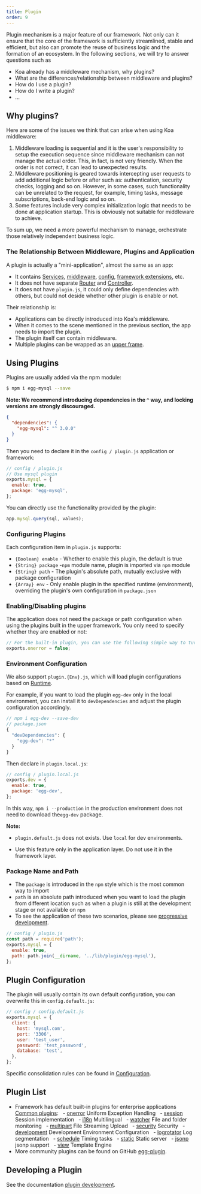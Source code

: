 ```yaml
---
title: Plugin
order: 9
---
```


Plugin mechanism is a major feature of our framework. Not only can it ensure that the core of the framework is sufficiently streamlined, stable and efficient, but also can promote the reuse of business logic and the formation of an ecosystem. In the following sections, we will try to answer questions such as

- Koa already has a middleware mechanism, why plugins?
- What are the differences/relationship between middleware and plugins?
- How do I use a plugin?
- How do I write a plugin?
- ...

## Why plugins?

Here are some of the issues we think that can arise when using Koa middleware:

1.  Middleware loading is sequential and it is the user's responsibility to setup the execution sequence since middleware mechanism can not manage the actual order. This, in fact, is not very friendly. When the order is not correct, it can lead to unexpected results.
2.  Middleware positioning is geared towards intercepting user requests to add additional logic before or after such as: authentication, security checks, logging and so on. However, in some cases, such functionality can be unrelated to the request, for example, timing tasks, message subscriptions, back-end logic and so on.
3.  Some features include very complex initialization logic that needs to be done at application startup. This is obviously not suitable for middleware to achieve.

To sum up, we need a more powerful mechanism to manage, orchestrate those relatively independent business logic.

### The Relationship Between Middleware, Plugins and Application

A plugin is actually a "mini-application", almost the same as an app:

- It contains [Services](./service.md), [middleware](./middleware.md), [config](./config.md), [framework extensions](./extend.md), etc.
- It does not have separate [Router](./router.md) and [Controller](./controller.md).
- It does not have `plugin.js`, it could only define dependencies with others, but could not deside whether other plugin is enable or not.

Their relationship is:

- Applications can be directly introduced into Koa's middleware.
- When it comes to the scene mentioned in the previous section, the app needs to import the plugin.
- The plugin itself can contain middleware.
- Multiple plugins can be wrapped as an [upper frame](../advanced/framework.md).

## Using Plugins

Plugins are usually added via the npm module:

```bash
$ npm i egg-mysql --save
```

**Note: We recommend introducing dependencies in the `^` way, and locking versions are strongly discouraged.**

```json
{
  "dependencies": {
    "egg-mysql": "^ 3.0.0"
  }
}
```

Then you need to declare it in the `config / plugin.js` application or framework:

```js
// config / plugin.js
// Use mysql plugin
exports.mysql = {
  enable: true,
  package: 'egg-mysql',
};
```

You can directly use the functionality provided by the plugin:

```js
app.mysql.query(sql, values);
```

### Configuring Plugins

Each configuration item in `plugin.js` supports:

- `{Boolean} enable` - Whether to enable this plugin, the default is true
- `{String} package` -`npm` module name, plugin is imported via `npm` module
- `{String} path` - The plugin's absolute path, mutually exclusive with package configuration
- `{Array} env` - Only enable plugin in the specified runtime (environment), overriding the plugin's own configuration in `package.json`

### Enabling/Disabling plugins

The application does not need the package or path configuration when using the plugins built in the upper framework. You only need to specify whether they are enabled or not:

```js
// For the built-in plugin, you can use the following simple way to turn on or off
exports.onerror = false;
```

### Environment Configuration

We also support `plugin.{Env}.js`, which will load plugin configurations based on [Runtime](../basics/env.md).

For example, if you want to load the plugin `egg-dev` only in the local environment, you can install it to `devDependencies` and adjust the plugin configuration accordingly.

```js
// npm i egg-dev --save-dev
// package.json
{
  "devDependencies": {
    "egg-dev": "*"
  }
}
```

Then declare in `plugin.local.js`:

```js
// config / plugin.local.js
exports.dev = {
  enable: true,
  package: 'egg-dev',
};
```

In this way, `npm i --production` in the production environment does not need to download the`egg-dev` package.

**Note:**

- `plugin.default.js` does not exists. Use `local` for dev environments.

- Use this feature only in the application layer. Do not use it in the framework layer.

### Package Name and Path

- The `package` is introduced in the `npm` style which is the most common way to import
- `path` is an absolute path introduced when you want to load the plugin from different location such as when a plugin is still at the development stage or not available on `npm`
- To see the application of these two scenarios, please see [progressive development](../intro/progressive.md).

```js
// config / plugin.js
const path = require('path');
exports.mysql = {
  enable: true,
  path: path.join(__dirname, '../lib/plugin/egg-mysql'),
};
```

## Plugin Configuration

The plugin will usually contain its own default configuration, you can overwrite this in `config.default.js`:

```js
// config / config.default.js
exports.mysql = {
  client: {
    host: 'mysql.com',
    port: '3306',
    user: 'test_user',
    password: 'test_password',
    database: 'test',
  },
};
```

Specific consolidation rules can be found in [Configuration](./config.md).

## Plugin List

- Framework has default built-in plugins for enterprise applications [Common plugins](https://eggjs.org/zh-cn/plugins/):
    - [onerror](https://github.com/eggjs/onerror) Uniform Exception Handling
    - [session](https://github.com/eggjs/session) Session implementation
    - [i18n](https://github.com/eggjs/i18n) Multilingual
    - [watcher](https://github.com/eggjs/watcher) File and folder monitoring
    - [multipart](https://github.com/eggjs/egg-multipart) File Streaming Upload
    - [security](https://github.com/eggjs/security) Security
    - [development](https://github.com/eggjs/development) Development Environment Configuration
    - [logrotator](https://github.com/eggjs/logrotator) Log segmentation
    - [schedule](https://github.com/eggjs/schedule) Timing tasks
    - [static](https://github.com/eggjs/static) Static server
    - [jsonp](https://github.com/eggjs/jsonp) jsonp support
    - [view](https://github.com/eggjs/egg-view) Template Engine
- More community plugins can be found on GitHub [egg-plugin](https://github.com/topics/egg-plugin).

## Developing a Plugin

See the documentation [plugin development](../advanced/plugin.md).
